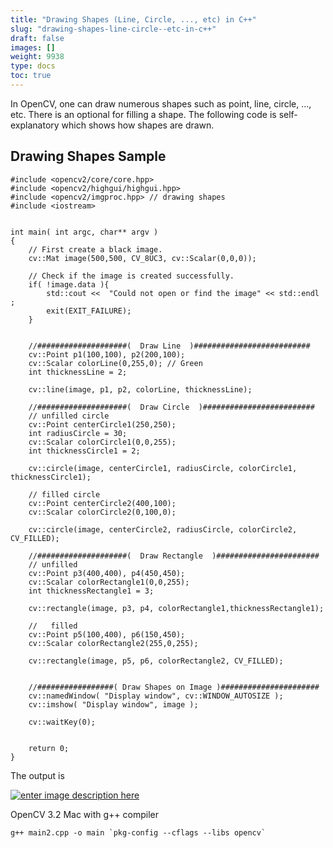```yaml
---
title: "Drawing Shapes (Line, Circle, ..., etc) in C++"
slug: "drawing-shapes-line-circle--etc-in-c++"
draft: false
images: []
weight: 9938
type: docs
toc: true
---
```



In OpenCV, one can draw numerous shapes such as point, line, circle, ..., etc. There is an optional for filling a shape. The following code is self-explanatory which shows how shapes are drawn.


## Drawing Shapes Sample
    #include <opencv2/core/core.hpp>
    #include <opencv2/highgui/highgui.hpp>
    #include <opencv2/imgproc.hpp> // drawing shapes
    #include <iostream>
    
    
    int main( int argc, char** argv )
    {
        // First create a black image. 
        cv::Mat image(500,500, CV_8UC3, cv::Scalar(0,0,0));
    
        // Check if the image is created successfully. 
        if( !image.data ){
            std::cout <<  "Could not open or find the image" << std::endl ;
            exit(EXIT_FAILURE);
        }
        
        
        //####################(  Draw Line  )##########################
        cv::Point p1(100,100), p2(200,100);
        cv::Scalar colorLine(0,255,0); // Green
        int thicknessLine = 2;
        
        cv::line(image, p1, p2, colorLine, thicknessLine);
        
        //####################(  Draw Circle  )#########################
        // unfilled circle
        cv::Point centerCircle1(250,250);
        int radiusCircle = 30;
        cv::Scalar colorCircle1(0,0,255);
        int thicknessCircle1 = 2;
        
        cv::circle(image, centerCircle1, radiusCircle, colorCircle1, thicknessCircle1);
        
        // filled circle
        cv::Point centerCircle2(400,100);
        cv::Scalar colorCircle2(0,100,0);
        
        cv::circle(image, centerCircle2, radiusCircle, colorCircle2, CV_FILLED);
        
        //####################(  Draw Rectangle  )#######################
        // unfilled 
        cv::Point p3(400,400), p4(450,450);
        cv::Scalar colorRectangle1(0,0,255);
        int thicknessRectangle1 = 3;
        
        cv::rectangle(image, p3, p4, colorRectangle1,thicknessRectangle1);
        
        //   filled
        cv::Point p5(100,400), p6(150,450);
        cv::Scalar colorRectangle2(255,0,255);
         
        cv::rectangle(image, p5, p6, colorRectangle2, CV_FILLED);
        
        
        //#################( Draw Shapes on Image )######################
        cv::namedWindow( "Display window", cv::WINDOW_AUTOSIZE );
        cv::imshow( "Display window", image );                  
    
        cv::waitKey(0);   
        
        
        return 0;
    }

The output is 

[![enter image description here][1]][1]

OpenCV 3.2 Mac with g++ compiler

    g++ main2.cpp -o main `pkg-config --cflags --libs opencv`



  [1]: https://i.stack.imgur.com/CPoaY.png

